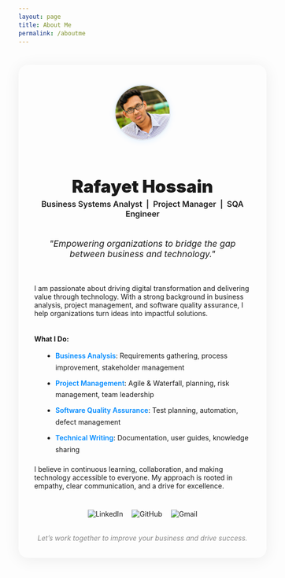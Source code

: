 ```yaml
---
layout: page
title: About Me
permalink: /aboutme
---
```


<style>
.aboutme-modern {
  max-width: 700px;
  margin: 2.5rem auto 2rem auto;
  background: var(--background-primary);
  border-radius: 1.2rem;
  box-shadow: 0 4px 32px rgba(0,0,0,0.07);
  padding: 2.5rem 2rem 2rem 2rem;
  font-family: var(--font-family-primary);
}
.aboutme-modern .avatar {
  text-align: center;
  margin-bottom: 1.5rem;
}
.aboutme-modern .avatar img {
  width: 110px;
  height: 110px;
  border-radius: 50%;
  object-fit: cover;
  box-shadow: 0 2px 12px rgba(0,138,255,0.10);
  margin-bottom: 1.2rem;
  border: 2px solid #e0e7ef;
}
.aboutme-modern h1 {
  font-family: var(--font-family-primary);
  font-size: 2.2rem;
  font-weight: 900;
  color: var(--text-primary);
  text-align: center;
  margin-bottom: 0.3rem;
}
.aboutme-modern .subtitle {
  text-align: center;
  color: var(--primary-100);
  font-size: 1.15em;
  font-weight: 600;
  margin-bottom: 0.7em;
}
.aboutme-modern blockquote {
  border-left: 4px solid var(--primary-100);
  background: var(--neutral-200);
  color: var(--text-primary);
  font-size: 1.1rem;
  margin: 1.5rem 0;
  padding: 1rem 1.5rem;
  text-align: center;
  font-style: italic;
}
.aboutme-modern .section {
  margin: 2.2rem 0 1.5rem 0;
}
.aboutme-modern ul {
  margin-left: 1.2rem;
  margin-bottom: 1.2rem;
}
.aboutme-modern li {
  margin-bottom: 0.5rem;
  line-height: 1.7;
}
.aboutme-modern .highlight {
  color: var(--link-col, #008AFF);
  font-weight: 600;
}
.aboutme-modern .social {
  text-align: center;
  margin: 2.5rem 0 1.5rem 0;
}
.aboutme-modern .social a {
  margin: 0 0.5em;
  text-decoration: none;
  display: inline-block;
}
.aboutme-modern .closing {
  text-align: center;
  color: #888;
  font-size: 1em;
  margin-top: 2rem;
  font-style: italic;
}
@media (max-width: 600px) {
  .aboutme-modern { padding: 1.2rem 0.5rem; }
  .aboutme-modern h1 { font-size: 1.3rem; }
}
</style>

<div class="aboutme-modern">
  <div class="avatar">
    <img src="/assets/img/my-avatar.png" alt="Rafayet Hossain avatar" loading="lazy">
  </div>
  <h1>Rafayet Hossain</h1>
  <div class="subtitle">
    Business Systems Analyst &nbsp;|&nbsp; Project Manager &nbsp;|&nbsp; SQA Engineer
  </div>

  <blockquote>
    "Empowering organizations to bridge the gap between business and technology."
  </blockquote>

  <div class="section">
    I am passionate about driving digital transformation and delivering value through technology. With a strong background in business analysis, project management, and software quality assurance, I help organizations turn ideas into impactful solutions.
  </div>

  <div class="section">
    <strong>What I Do:</strong>
    <ul>
      <li><span class="highlight">Business Analysis</span>: Requirements gathering, process improvement, stakeholder management</li>
      <li><span class="highlight">Project Management</span>: Agile & Waterfall, planning, risk management, team leadership</li>
      <li><span class="highlight">Software Quality Assurance</span>: Test planning, automation, defect management</li>
      <li><span class="highlight">Technical Writing</span>: Documentation, user guides, knowledge sharing</li>
    </ul>
    I believe in continuous learning, collaboration, and making technology accessible to everyone. My approach is rooted in empathy, clear communication, and a drive for excellence.
  </div>

  <div class="social">
    <a href="https://www.linkedin.com/in/rafayethossain/" target="_blank">
      <img src="https://img.shields.io/badge/-LinkedIn-008AFF?style=for-the-badge&logo=Linkedin&logoColor=white" alt="LinkedIn">
    </a>
    <a href="https://github.com/rafayethossain" target="_blank">
      <img src="https://img.shields.io/badge/-GitHub-181717?style=for-the-badge&logo=github&logoColor=white" alt="GitHub">
    </a>
    <a href="mailto:rafayet13@gmail.com" target="_blank">
      <img src="https://img.shields.io/badge/-Gmail-c14438?style=for-the-badge&logo=Gmail&logoColor=white" alt="Gmail">
    </a>
  </div>

  <div class="closing">
    Let’s work together to improve your business and drive success.
  </div>
</div>

